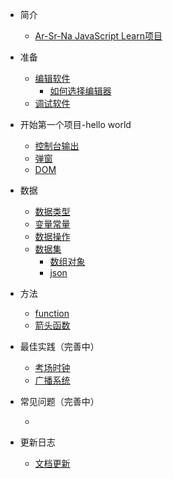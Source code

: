 * 简介
  * [Ar-Sr-Na JavaScript Learn项目](?id=ar-sr-na-javascript-learn项目)

* 准备
  * [编辑软件](?id=编辑软件)
    * [如何选择编辑器](?id=如何选择编辑器？)
  * [调试软件](?id=调试软件)

* 开始第一个项目-hello world
  * [控制台输出](?id=控制台输出：console方法)
  * [弹窗](?id=弹窗)
  * [DOM](/?id=DOM)

* 数据
  * [数据类型](data?id=数据类型)
  * [变量常量](data?id=变量常量)
  * [数据操作](data?id=数据操作)
  * [数据集](data?id=数据集)
    * [数组对象](data?id=数组对象)
    * [json](data?id=json)

* 方法
  * [function]()
  * [箭头函数]()

* 最佳实践（完善中）
  * [考场时钟](app?id=制作一个考场时钟)
  * [广播系统](app?id=制作一个广播系统)

* 常见问题（完善中）
  * []()

* 更新日志
  * [文档更新](/?id=文档更新)